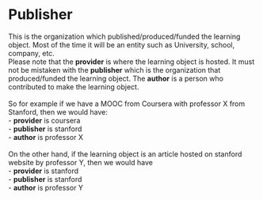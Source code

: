 # Publisher

This is the organization which published/produced/funded the learning object. Most of the time it will be an entity such as University, school, company, etc.\
Please note that the **provider** is where the learning object is hosted. It must not be mistaken with the **publisher** which is the organization that produced/funded the learning object. The **author** is a person who contributed to make the learning object.\
\
So for example if we have a MOOC from Coursera with professor X from Stanford, then we would have:\
\- **provider** is coursera\
\- **publisher** is stanford\
\- **author** is professor X\
\
On the other hand, if the learning object is an article hosted on stanford website by professor Y, then we would have\
\- **provider** is stanford\
\- **publisher** is stanford\
\- **author** is professor Y
